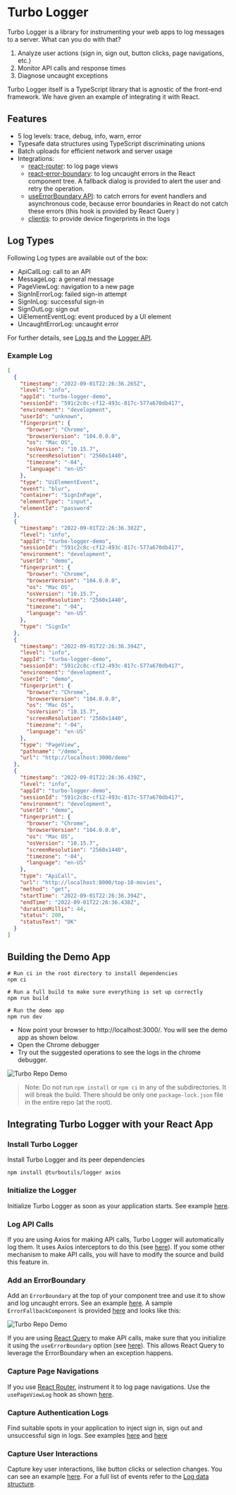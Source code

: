 # Turbo Logger

Turbo Logger is a library for instrumenting your web apps to log messages to a
server. What can you do with that?

1. Analyze user actions (sign in, sign out, button clicks, page navigations,
   etc.)
2. Monitor API calls and response times
3. Diagnose uncaught exceptions

Turbo Logger itself is a TypeScript library that is agnostic of the front-end
framework. We have given an example of integrating it with React.

## Features

- 5 log levels: trace, debug, info, warn, error
- Typesafe data structures using TypeScript discriminating unions
- Batch uploads for efficient network and server usage
- Integrations:
  - [react-router](https://reactrouter.com/): to log page views
  - [react-error-boundary](https://github.com/bvaughn/react-error-boundary): to
    log uncaught errors in the React component tree. A fallback dialog is
    provided to alert the user and retry the operation.
  - [useErrorBoundary API](https://tkdodo.eu/blog/react-query-error-handling#error-boundaries):
    to catch errors for event handlers and asynchronous code, because error
    boundaries in React do not catch these errors (this hook is provided by
    React Query )
  - [clientjs](http://clientjs.org/): to provide device fingerprints in the logs

## Log Types

Following Log types are available out of the box:

- ApiCallLog: call to an API
- MessageLog: a general message
- PageViewLog: navigation to a new page
- SignInErrorLog: failed sign-in attempt
- SignInLog: successful sign-in
- SignOutLog: sign out
- UiElementEventLog: event produced by a UI element
- UncaughtErrorLog: uncaught error

For further details, see [Log.ts](packages/logger/src/Log.ts) and the
[Logger API](packages/logger/src/Logger.ts).

### Example Log

```json
[
  {
    "timestamp": "2022-09-01T22:26:36.265Z",
    "level": "info",
    "appId": "turbo-logger-demo",
    "sessionId": "591c2c8c-cf12-493c-817c-577a670db417",
    "environment": "development",
    "userId": "unknown",
    "fingerprint": {
      "browser": "Chrome",
      "browserVersion": "104.0.0.0",
      "os": "Mac OS",
      "osVersion": "10.15.7",
      "screenResolution": "2560x1440",
      "timezone": "-04",
      "language": "en-US"
    },
    "type": "UiElementEvent",
    "event": "blur",
    "container": "SignInPage",
    "elementType": "input",
    "elementId": "password"
  },
  {
    "timestamp": "2022-09-01T22:26:36.382Z",
    "level": "info",
    "appId": "turbo-logger-demo",
    "sessionId": "591c2c8c-cf12-493c-817c-577a670db417",
    "environment": "development",
    "userId": "demo",
    "fingerprint": {
      "browser": "Chrome",
      "browserVersion": "104.0.0.0",
      "os": "Mac OS",
      "osVersion": "10.15.7",
      "screenResolution": "2560x1440",
      "timezone": "-04",
      "language": "en-US"
    },
    "type": "SignIn"
  },
  {
    "timestamp": "2022-09-01T22:26:36.394Z",
    "level": "info",
    "appId": "turbo-logger-demo",
    "sessionId": "591c2c8c-cf12-493c-817c-577a670db417",
    "environment": "development",
    "userId": "demo",
    "fingerprint": {
      "browser": "Chrome",
      "browserVersion": "104.0.0.0",
      "os": "Mac OS",
      "osVersion": "10.15.7",
      "screenResolution": "2560x1440",
      "timezone": "-04",
      "language": "en-US"
    },
    "type": "PageView",
    "pathname": "/demo",
    "url": "http://localhost:3000/demo"
  },
  {
    "timestamp": "2022-09-01T22:26:36.439Z",
    "level": "info",
    "appId": "turbo-logger-demo",
    "sessionId": "591c2c8c-cf12-493c-817c-577a670db417",
    "environment": "development",
    "userId": "demo",
    "fingerprint": {
      "browser": "Chrome",
      "browserVersion": "104.0.0.0",
      "os": "Mac OS",
      "osVersion": "10.15.7",
      "screenResolution": "2560x1440",
      "timezone": "-04",
      "language": "en-US"
    },
    "type": "ApiCall",
    "url": "http://localhost:8000/top-10-movies",
    "method": "get",
    "startTime": "2022-09-01T22:26:36.394Z",
    "endTime": "2022-09-01T22:26:36.438Z",
    "durationMillis": 44,
    "status": 200,
    "statusText": "OK"
  }
]
```

## Building the Demo App

```shell
# Run ci in the root directory to install dependencies
npm ci

# Run a full build to make sure everything is set up correctly
npm run build

# Run the demo app
npm run dev
```

- Now point your browser to http://localhost:3000/. You will see the demo app as
  shown below.
- Open the Chrome debugger
- Try out the suggested operations to see the logs in the chrome debugger.

![Turbo Repo Demo](assets/screenshot.png)

> Note: Do not run `npm install` or `npm ci` in any of the subdirectories. It
> will break the build. There should be only one `package-lock.json` file in the
> entire repo (at the root).

## Integrating Turbo Logger with your React App

### Install Turbo Logger

Install Turbo Logger and its peer dependencies

`npm install @turboutils/logger axios`

### Initialize the Logger

Initialize Turbo Logger as soon as your application starts. See example
[here](apps/turbo-logger-demo/src/main.tsx#L14-L18).

### Log API Calls

If you are using Axios for making API calls, Turbo Logger will automatically log
them. It uses Axios interceptors to do this (see
[here](packages/logger/src/AxiosInterceptors.ts)). If you some other mechanism
to make API calls, you will have to modify the source and build this feature in.

### Add an ErrorBoundary

Add an `ErrorBoundary` at the top of your component tree and use it to show and
log uncaught errors. See an example
[here](apps/turbo-logger-demo/src/main.tsx#L56-L67). A sample
`ErrorFallbackComponent` is provided
[here](apps/turbo-logger-demo/src/components/ErrorFallbackComponent/ErrorFallbackComponent.tsx)
and looks like this:

![Turbo Repo Demo](assets/ErrorFallbackComponent.png)

If you are using [React Query](https://react-query-v3.tanstack.com/) to make API
calls, make sure that you initialize it using the `useErrorBoundary` option (see
[here](apps/turbo-logger-demo/src/main.tsx#L28-L38)). This allows React Query to
leverage the ErrorBoundary when an exception happens.

### Capture Page Navigations

If you use [React Router](https://reactrouter.com/), instrument it to log page
navigations. Use the `usePageViewLog` hook as shown
[here](apps/turbo-logger-demo/src/App.tsx#L12-L28).

### Capture Authentication Logs

Find suitable spots in your application to inject sign in, sign out and
unsuccessful sign in logs. See examples
[here](apps/turbo-logger-demo/src/contexts/AuthStateContext/AuthStateContext.tsx#L30-L49)
and [here](apps/turbo-logger-demo/src/pages/SignInPage/SignInPage.tsx#L34-L37)

### Capture User Interactions

Capture key user interactions, like button clicks or selection changes. You can
see an example
[here](apps/turbo-logger-demo/src/components/MovieList/MovieList.tsx#L10-L19).
For a full list of events refer to the
[Log data structure](packages/logger/src/Log.ts).
